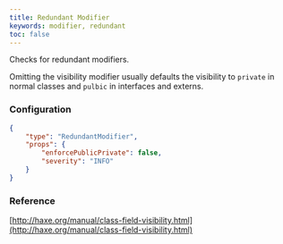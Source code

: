 ```yaml
---
title: Redundant Modifier
keywords: modifier, redundant
toc: false
---
```


Checks for redundant modifiers.

Omitting the visibility modifier usually defaults the visibility to `private` in normal classes and `pulbic` in interfaces and externs.

### Configuration

```json
{
    "type": "RedundantModifier",
    "props": {
        "enforcePublicPrivate": false,
        "severity": "INFO"
    }
}
```

### Reference

[http://haxe.org/manual/class-field-visibility.html](http://haxe.org/manual/class-field-visibility.html)